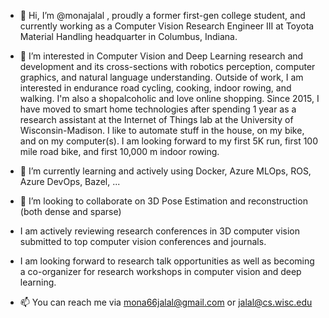 - 👋 Hi, I’m @monajalal , proudly a former first-gen college student, and currently working as a Computer Vision Research Engineer III at Toyota Material Handling headquarter in Columbus, Indiana.
- 👀 I’m interested in Computer Vision and Deep Learning research and development and its cross-sections with robotics perception, computer graphics, and natural language understanding. Outside of work, I am interested in endurance road cycling, cooking, indoor rowing, and walking. I'm also a shopalcoholic and love online shopping. Since 2015, I have moved to smart home technologies after spending 1 year as a research assistant at the Internet of Things lab at the University of Wisconsin-Madison. I like to automate stuff in the house, on my bike, and on my computer(s). 
I am looking forward to my first 5K run, first 100 mile road bike, and first 10,000 m indoor rowing.

- 🌱 I’m currently learning and actively using Docker, Azure MLOps, ROS, Azure DevOps, Bazel, ...
- 💞️ I’m looking to collaborate on 3D Pose Estimation and reconstruction (both dense and sparse)
- I am actively reviewing research conferences in 3D computer vision submitted to top computer vision conferences and journals. 
- I am looking forward to research talk opportunities as well as becoming a co-organizer for research workshops in computer vision and deep learning. 
- 📫 You can reach me via mona66jalal@gmail.com or jalal@cs.wisc.edu

<!---
monajalal/monajalal is a ✨ special ✨ repository because its `README.md` (this file) appears on your GitHub profile.
You can click the Preview link to take a look at your changes.
--->
